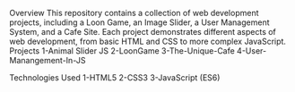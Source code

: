 Overview
This repository contains a collection of web development projects, including a Loon Game, an Image Slider, a User Management System, and a Cafe Site. Each project demonstrates different aspects of web development, from basic HTML and CSS to more complex JavaScript.
Projects
1-Animal Slider JS
2-LoonGame
3-The-Unique-Cafe
4-User-Manangement-In-JS

Technologies Used
1-HTML5
2-CSS3
3-JavaScript (ES6)
